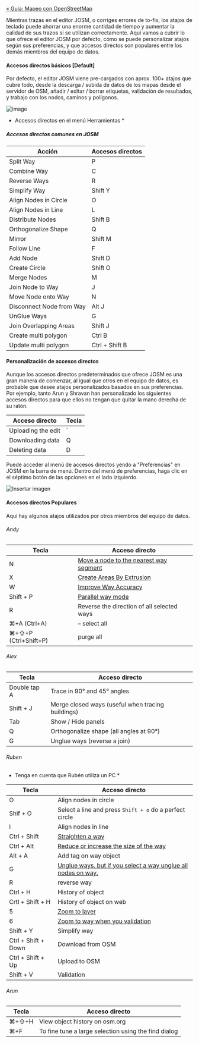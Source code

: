 [« Guía: Mapeo con OpenStreetMap](https://github.com/mapbox/mapping/wiki/Mapeo-con-OpenStreetMap)

Mientras trazas en el editor JOSM, o corriges errores de to-fix, los atajos de teclado puede ahorrar una enorme cantidad de tiempo y aumentar la calidad de sus trazos si se utilizan correctamente. Aquí vamos a cubrir lo que ofrece el editor JOSM por defecto, cómo se puede personalizar atajos según sus preferencias, y que accesos directos son populares entre los demás miembros del equipo de datos.

#### Accesos directos básicos [Default]

Por defecto, el editor JOSM viene pre-cargados con aprox. 100+ atajos que cubre todo, desde la descarga / subida de datos de los mapas desde el servidor de OSM, añadir / editar / borrar etiquetas, validación de resultados, y  trabajo con los nodos, caminos y polígonos.

![image](https://cloud.githubusercontent.com/assets/8562256/7113237/5beb62a8-e1ef-11e4-832d-0fa5e827503e.png)


* Accesos directos en el menú Herramientas *

##### Accesos directos comunes en JOSM

Acción | Accesos directos
--- | ---
Split Way | P
Combine Way | C
Reverse Ways | R
Simplify Way | Shift Y
Align Nodes in Circle | O
Align Nodes in Line | L
Distribute Nodes | Shift B
Orthogonalize Shape | Q
Mirror | Shift M
Follow Line | F
Add Node | Shift D
Create Circle | Shift O
Merge Nodes | M
Join Node to Way | J
Move Node onto Way | N
Disconnect Node from Way | Alt J
UnGlue Ways | G
Join Overlapping Areas | Shift J
Create multi polygon | Ctrl B
Update multi polygon | Ctrl + Shift B

#### Personalización de accesos directos

Aunque los accesos directos predeterminados que ofrece JOSM es una gran manera de comenzar, al igual que otros en el equipo de datos, es probable que desee atajos personalizados basados ​​en sus preferencias. Por ejemplo, tanto Arun y Shravan han personalizado los siguientes accesos directos para que ellos no tengan que quitar la mano derecha de su ratón.

Acceso directo | Tecla
---- | ----
Uploading the edit | ` 
Downloading data | Q
Deleting data | D

Puede acceder al menú de accesos directos yendo a "Preferencias" en  JOSM en la barra de menú. Dentro del menú de preferencias, haga clic en el séptimo botón de las opciones en el lado izquierdo.

![Insertar imagen](https://cloud.githubusercontent.com/assets/8562256/7113851/91ed7494-e1f5-11e4-81ab-c867f164518e.png)

#### Accesos directos Populares

Aquí hay algunos atajos utilizados por otros miembros del equipo de datos.

###### Andy

Tecla | Acceso directo
--- | ---
N |[Move a node to the nearest way segment](http://josm.openstreetmap.de/wiki/Help/Action/MoveNodeWay)
X |[Create Areas By Extrusion](http://josm.openstreetmap.de/wiki/Help/Action/Extrude)
W |[Improve Way Accuracy](http://josm.openstreetmap.de/wiki/Help/Action/ImproveWayAccuracy)
Shift + P |[Parallel way mode](http://josm.openstreetmap.de/wiki/Help/Action/Parallel)
R | Reverse the direction of all selected ways
⌘+A (Ctrl+A) |– select all
⌘+⇧+P (Ctrl+Shift+P) | purge all

###### Alex

Tecla | Acceso directo
---- | ----
Double tap A | Trace in 90° and 45° angles
Shift + J | Merge closed ways (useful when tracing buildings)
Tab | Show / Hide panels
Q | Orthogonalize shape (all angles at 90°)
G | Unglue ways (reverse a join)


###### Ruben
* Tenga en cuenta que Rubén utiliza un PC *

Tecla | Acceso directo
--- | ---
O | Align nodes in circle
Shif + O | Select a line and press ` Shift + o ` do a perfect circle
l | Align nodes in line
Ctrl  + Shift |[Straighten a way](https://cloud.githubusercontent.com/assets/1152236/6030840/5deec5fc-abc8-11e4-9775-d6844558d19f.gif)
Ctrl + Alt |[ Reduce or increase the size of the way](https://cloud.githubusercontent.com/assets/1152236/6030899/d555dffe-abc8-11e4-817b-db1b6d32cd28.gif)
Alt + A | Add tag on way object
G |[Unglue ways, but  if you select a way unglue all nodes on way.](https://cloud.githubusercontent.com/assets/1152236/6031015/a88dea2e-abc9-11e4-9c41-169d005c9f89.gif)
R | reverse way
Ctrl + H | History of object
Crtl + Shift + H | History of object on web
5 | [Zoom to layer](https://cloud.githubusercontent.com/assets/1152236/6031214/76477db2-abcb-11e4-9b8b-7ffc017287d4.gif)
6 | [Zoom to way when you validation](https://cloud.githubusercontent.com/assets/1152236/6031267/df31d200-abcb-11e4-8566-c6f28e8918fe.gif)
Shift + Y | Simplify way
Ctrl + Shift + Down | Download from OSM
Ctrl + Shift + Up | Upload to OSM
Shift + V | Validation

###### Arun

Tecla | Acceso directo
--- | ---
⌘+⇧+H |View object history on osm.org
⌘+F |To fine tune a large selection using the find dialog